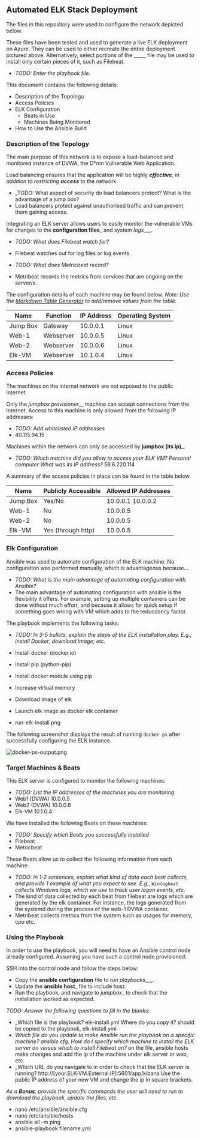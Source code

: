 ## Automated ELK Stack Deployment

The files in this repository were used to configure the network depicted below.


These files have been tested and used to generate a live ELK deployment on Azure. They can be used to either recreate the entire deployment pictured above. Alternatively, select portions of the _____ file may be used to install only certain pieces of it, such as Filebeat.

  - _TODO: Enter the playbook file._

This document contains the following details:
- Description of the Topologu
- Access Policies
- ELK Configuration
  - Beats in Use
  - Machines Being Monitored
- How to Use the Ansible Build


### Description of the Topology

The main purpose of this network is to expose a load-balanced and monitored instance of DVWA, the D*mn Vulnerable Web Application.

Load balancing ensures that the application will be highly ___effective__, in addition to restricting __access___ to the network.
- _TODO: What aspect of security do load balancers protect? What is the advantage of a jump box?
- Load balancers protect against unauthorised traffic and can prevent them gaining access. 

Integrating an ELK server allows users to easily monitor the vulnerable VMs for changes to the __configuration files___ and system _logs____.
- _TODO: What does Filebeat watch for?_
- Filebeat watches out for log files or log events. 

- _TODO: What does Metricbeat record?_
- Metribeat records the metrics from services that are ongoing on the server/s.

The configuration details of each machine may be found below.
_Note: Use the [Markdown Table Generator](http://www.tablesgenerator.com/markdown_tables) to add/remove values from the table_.

| Name     | Function | IP Address | Operating System |
|----------|----------|------------|------------------|
| Jump Box | Gateway  | 10.0.0.1   | Linux            |
| Web-1    | Webserver| 10.0.0.5   | Linux            |
| Web-2    | Webserver| 10.0.0.6   | Linux            |
| Elk-VM   | Webserver| 10.1.0.4   | Linux            |

### Access Policies

The machines on the internal network are not exposed to the public Internet. 

Only the _jumpbox provisioner___ machine can accept connections from the Internet. Access to this machine is only allowed from the following IP addresses:
- _TODO: Add whitelisted IP addresses_
- 40.115.94.15

Machines within the network can only be accessed by __jumpbox (its ip)___.
- _TODO: Which machine did you allow to access your ELK VM? Personal computer What was its IP address?_ 58.6.220.114

A summary of the access policies in place can be found in the table below.

| Name     | Publicly Accessible | Allowed IP Addresses |
|----------|---------------------|----------------------|
| Jump Box | Yes/No              | 10.0.0.1 10.0.0.2    |
| Web-1    |  No                 | 10.0.0.5             |
| Web-2    |  No                 | 10.0.0.5             |
| Elk-VM   |  Yes (through http) | 10.0.0.5             |

### Elk Configuration

Ansible was used to automate configuration of the ELK machine. No configuration was performed manually, which is advantageous because...
- _TODO: What is the main advantage of automating configuration with Ansible?_
- The main advantage of automating configuration with ansible is the flexibility it offers. For example, setting up multiple containers can be done without much effort, and because it allows for quick setup if something goes wrong with VM which adds to the reducdancy factor. 

The playbook implements the following tasks:
- _TODO: In 3-5 bullets, explain the steps of the ELK installation play. E.g., install Docker; download image; etc._
- Install docker (docker.io)
- Install pip (python-pip)
- Install docker module using pip 
- Increase virtual memory
- Download image of elk 
- Launch elk image as docker elk container

- run-elk-install.png

The following screenshot displays the result of running `docker ps` after successfully configuring the ELK instance.

![docker-ps-output.png](Images/docker_ps_output.png)

### Target Machines & Beats
This ELK server is configured to monitor the following machines:
- _TODO: List the IP addresses of the machines you are monitoring_
-  Web1 (DVWA) 10.0.0.5
-  Web2 (DVWA) 10.0.0.6
-  Elk-VM 10.1.0.4

We have installed the following Beats on these machines:
- _TODO: Specify which Beats you successfully installed_
- Filebeat
- Metricbeat

These Beats allow us to collect the following information from each machine:
- _TODO: In 1-2 sentences, explain what kind of data each beat collects, and provide 1 example of what you expect to see. E.g., `Winlogbeat` collects Windows logs, which we use to track user logon events, etc._
- The kind of data collected by each beat from filebeat are logs which are generated by the elk container. For instance, the logs generated from the systemd during the process of the web-1 DVWA container. 
- Metribeat collects metrics from the system such as usages for memory, cpu etc. 
 
### Using the Playbook
In order to use the playbook, you will need to have an Ansible control node already configured. Assuming you have such a control node provisioned: 

SSH into the control node and follow the steps below:
- Copy the __ansible configuration__ file to _run playbooks____.
- Update the __ansible host___ file to include host. 
- Run the playbook, and navigate to _jumpbox__ to check that the installation worked as expected.

_TODO: Answer the following questions to fill in the blanks:_
- _Which file is the playbook? elk-install.yml Where do you copy it? should be copied to the playbook, elk-install.yml
- _Which file do you update to make Ansible run the playbook on a specific machine? ansible.cfg. How do I specify which machine to install the ELK server on versus which to install Filebeat on?_ on the file, ansible hosts make changes and add the ip of the machine under elk server or web, etc. 
- _Which URL do you navigate to in order to check that the ELK server is running?  http://[your.ELK-VM.External.IP]:5601/app/kibana Use the public IP address of your new VM and change the ip in square brackets.

_As a **Bonus**, provide the specific commands the user will need to run to download the playbook, update the files, etc._
- nano /etc/ansible/ansible.cfg
- nano /etc/ansible/hosts
- ansible all -m ping 
- ansible-playbook filename.yml
